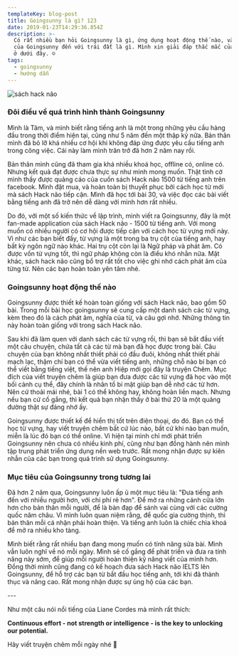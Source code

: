 ```yaml
---
templateKey: blog-post
title: Goingsunny là gì? 123
date: 2019-01-23T14:29:36.854Z
description: >-
  Có rất nhiều bạn hỏi Goingsunny là gì, ứng dụng hoạt động thế nào, và mục đích
  của Goingsunny đến với trái đất là gì. Mình xin giải đáp thắc mắc của các bạn
  ở dưới đây. ☺️
tags:
  - goingsunny
  - hướng dẫn
---
```

![sách hack não](/img/screenshot_2-3.png "sách hack não")

### Đôi điều về quá trình hình thành Goingsunny

Mình là Tâm, và mình biết rằng tiếng anh là một trong những yêu cầu hàng đầu trong thời điểm hiện tại, cũng như 5 năm đến một thập kỷ nữa. Bản thân mình đã bỏ lỡ khá nhiều cơ hội khi không đáp ứng được yêu cầu tiếng anh trong công việc. Cái này làm mình trăn trở đã hơn 2 năm nay rồi. 

Bản thân mình cũng đã tham gia khá nhiều khoá học, offline có, online có. Nhưng kết quả đạt được chưa thực sự như mình mong muốn. Thật tình cờ mình thấy được quảng cáo của cuốn sách Hack não 1500 từ tiếng anh trên facebook. Mình đặt mua, và hoàn toàn bị thuyết phục bởi cách học từ mới mà sách Hack não tiếp cận. Mình đã học tới bài 30, và việc đọc các bài viết bằng tiếng anh đã trở nên dễ dàng với mình hơn rất nhiều. 

Do đó, với một số kiến thức về lập trình, mình viết ra Goingsunny, đây là một fan-made application của sách Hack não - 1500 từ tiếng anh. Với mong muốn có nhiều người có cơ hội được tiếp cận với cách học từ vựng mới này. Vì như các bạn biết đấy, từ vựng là một trong ba trụ cột của tiếng anh, hay bất kỳ ngôn ngữ nào khác. Hai trụ cột còn lại là Ngữ pháp và phát âm. Có được vốn từ vựng tốt, thì ngữ pháp không còn là điều khó nhằn nữa. Mặt khác, sách hack não cũng bổ trợ rất tốt cho việc ghi nhớ cách phát âm của từng từ. Nên các bạn hoàn toàn yên tâm nhé.

### Goingsunny hoạt động thế nào

Goingsunny được thiết kế hoàn toàn giống với sách Hack não, bao gồm 50 bài. Trong mỗi bài học goingsunny sẽ cung cấp một danh sách các từ vựng, kèm theo đó là cách phát âm, nghĩa của từ, và câu gợi nhớ. Những thông tin này hoàn toàn giống với trong sách Hack não.

Sau khi đã làm quen với danh sách các từ vựng rồi, thì bạn sẽ bắt đầu viết một câu chuyện, chứa tất cả các từ mà bạn đã học được trong bài. Câu chuyện của bạn không nhất thiết phải có đầu đuôi, không nhất thiết phải mạch lạc, thậm chí bạn có thể vừa viết tiếng anh, những chỗ nào bí bạn có thể viết bằng tiếng việt, thế nên anh Hiệp mới gọi đây là truyện Chêm. Mục đích của viết truyện chêm là giúp bạn đưa được các từ vựng đã học vào một bối cảnh cụ thể, đây chính là nhân tố bí mật giúp bạn dễ nhớ các từ hơn. Nên cứ thoải mái nhé, bài 1 có thể không hay, không hoàn liền mạch. Nhưng nếu bạn cứ cố gắng, thì kết quả bạn nhận thấy ở bài thứ 20 là một quảng đường thật sự đáng nhớ ấy.

Goingsunny được thiết kế để hiển thị tốt trên điện thoại, do đó. Bạn có thể học từ vựng, hay viết truyện chêm bất cứ lúc nào, bất cứ khi nào bạn muốn, miễn là lúc đó bạn có thể online. Vì hiện tại mình chỉ mới phát triển Goingsunny nên chưa có nhiều kinh phí, cũng như bạn đồng hành nên mình tập trung phát triển ứng dụng nền web trước. Rất mong nhận được sự kiên nhẫn của các bạn trong quá trình sử dụng Goingsunny. 

### Mục tiêu của Goingsunny trong tương lai

Đã hơn 2 năm qua, Goingsunny luôn ấp ủ một mục tiêu là: "Đưa tiếng anh đến với nhiều người hơn, với chi phí rẻ hơn". Để mở ra những cánh cửa lớn hơn cho bản thân mỗi người, để là bàn đạp để sánh vai cùng với các cường quốc năm châu. Vì mình luôn quan niệm rằng, để quốc gia cường thịnh, thì bản thân mỗi cá nhận phải hoàn thiện. Và tiếng anh luôn là chiếc chìa khoá để mở ra nhiều kho tàng.

Mình biết rằng rất nhiều bạn đang mong muốn có tính năng sửa bài. Mình vẫn luôn nghĩ về nó mỗi ngày. Mình sẽ cố gắng để phát triển và đưa ra tính năng này sớm, để giúp mỗi người hoàn thiện kỹ năng viết của mình hơn. Đồng thời mình cũng đang có kế hoạch đưa sách Hack não IELTS lên Goingsunny, để hỗ trợ các bạn từ bắt đầu học tiếng anh, tới khi đã thành thục và nâng cao. Rất mong nhận được sự ủng hộ của các bạn. 

\---

Như một câu nói nổi tiếng của Liane Cordes mà mình rất thích:

**Continuous effort - not strength or intelligence - is the key to unlocking our potential.**

Hãy viết truyện chêm mỗi ngày nhé 🥳
